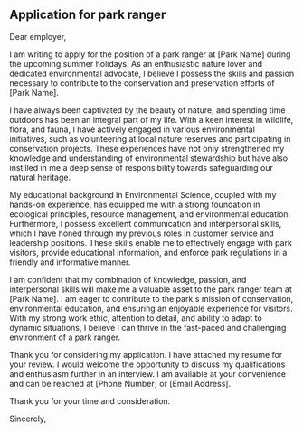 ## Application for park ranger

Dear employer,

I am writing to apply for the position of a park ranger at [Park Name] during the upcoming summer holidays. As an enthusiastic nature lover and dedicated environmental advocate, I believe I possess the skills and passion necessary to contribute to the conservation and preservation efforts of [Park Name].

I have always been captivated by the beauty of nature, and spending time outdoors has been an integral part of my life. With a keen interest in wildlife, flora, and fauna, I have actively engaged in various environmental initiatives, such as volunteering at local nature reserves and participating in conservation projects. These experiences have not only strengthened my knowledge and understanding of environmental stewardship but have also instilled in me a deep sense of responsibility towards safeguarding our natural heritage.

My educational background in Environmental Science, coupled with my hands-on experience, has equipped me with a strong foundation in ecological principles, resource management, and environmental education. Furthermore, I possess excellent communication and interpersonal skills, which I have honed through my previous roles in customer service and leadership positions. These skills enable me to effectively engage with park visitors, provide educational information, and enforce park regulations in a friendly and informative manner.

I am confident that my combination of knowledge, passion, and interpersonal skills will make me a valuable asset to the park ranger team at [Park Name]. I am eager to contribute to the park's mission of conservation, environmental education, and ensuring an enjoyable experience for visitors. With my strong work ethic, attention to detail, and ability to adapt to dynamic situations, I believe I can thrive in the fast-paced and challenging environment of a park ranger.

Thank you for considering my application. I have attached my resume for your review. I would welcome the opportunity to discuss my qualifications and enthusiasm further in an interview. I am available at your convenience and can be reached at [Phone Number] or [Email Address].

Thank you for your time and consideration.

Sincerely,